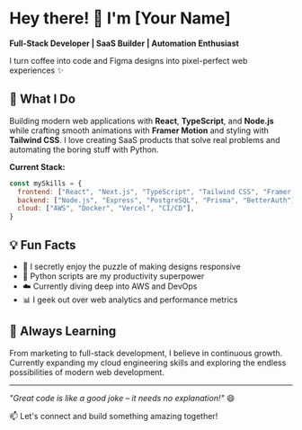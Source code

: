 # Hey there! 👋 I'm [Your Name]

**Full-Stack Developer | SaaS Builder | Automation Enthusiast**

I turn coffee into code and Figma designs into pixel-perfect web experiences ✨

## 🚀 What I Do

Building modern web applications with **React**, **TypeScript**, and **Node.js** while crafting smooth animations with **Framer Motion** and styling with **Tailwind CSS**. I love creating SaaS products that solve real problems and automating the boring stuff with Python.

**Current Stack:**
```javascript
const mySkills = {
  frontend: ["React", "Next.js", "TypeScript", "Tailwind CSS", "Framer Motion"],
  backend: ["Node.js", "Express", "PostgreSQL", "Prisma", "BetterAuth"],
  cloud: ["AWS", "Docker", "Vercel", "CI/CD"],
}
```

## 💡 Fun Facts

- 🎨 I secretly enjoy the puzzle of making designs responsive
- 🐍 Python scripts are my productivity superpower
- ☁️ Currently diving deep into AWS and DevOps
- 📊 I geek out over web analytics and performance metrics

## 🌱 Always Learning

From marketing to full-stack development, I believe in continuous growth. Currently expanding my cloud engineering skills and exploring the endless possibilities of modern web development.

---

*"Great code is like a good joke – it needs no explanation!"* 😄

📫 Let's connect and build something amazing together!
